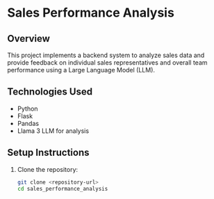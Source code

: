 # Sales Performance Analysis

## Overview
This project implements a backend system to analyze sales data and provide feedback on individual sales representatives and overall team performance using a Large Language Model (LLM).

## Technologies Used
- Python
- Flask
- Pandas
- Llama 3 LLM for analysis

## Setup Instructions
1. Clone the repository:
   ```bash
   git clone <repository-url>
   cd sales_performance_analysis
